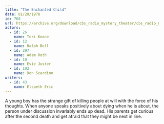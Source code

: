 ```yaml
---
title: "The Enchanted Child"
date: 01/20/1978
id: 768
url: https://archive.org/download/cbs_radio_mystery_theater/cbs_radio_mystery_theater-0751-0800.zip/cbs_radio_mystery_theater-0751-0800%2Fcbsrmt_0768_the_enchanted_child.mp3
actors:  
  - id: 26
    name: Teri Keane  
  - id: 12
    name: Ralph Bell  
  - id: 297
    name: Adam Roth  
  - id: 10
    name: Evie Juster  
  - id: 102
    name: Don Scardino
writers:  
  - id: 43
    name: Elspeth Eric
---
```

A young boy has the strange gift of killing people at will with the force of his thoughts. When anyone speaks positively about dying when he is about, the person under discussion invariably ends up dead. His parents get curious after the second death and get afraid that they might be next in line.